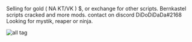 
Selling for gold ( NA KT/VK ) $, or exchange for other scripts. Bernkastel scripts cracked and more mods. contact on discord DiDoDiDaDa#2168
Looking for mystik, reaper or ninja. 




![all tag](https://github.com/DiDoDiDaDa/Scripts/blob/master/scr1.png?raw=true)
